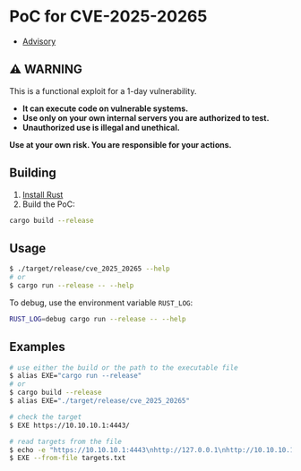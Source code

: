 # PoC for CVE-2025-20265

- [Advisory](https://sec.cloudapps.cisco.com/security/center/content/CiscoSecurityAdvisory/cisco-sa-fmc-radius-rce-TNBKf79)

## ⚠️ WARNING

This is a functional exploit for a 1-day vulnerability.

- **It can execute code on vulnerable systems.**
- **Use only on your own internal servers you are authorized to test.**
- **Unauthorized use is illegal and unethical.**

**Use at your own risk. You are responsible for your actions.**

## Building

1. [Install Rust](https://www.rust-lang.org/tools/install)
2. Build the PoC:

```sh
cargo build --release
```

## Usage

```sh
$ ./target/release/cve_2025_20265 --help
# or
$ cargo run --release -- --help
```

To debug, use the environment variable `RUST_LOG`:

```sh
RUST_LOG=debug cargo run --release -- --help
```

## Examples

```sh
# use either the build or the path to the executable file
$ alias EXE="cargo run --release"
# or
$ cargo build --release
$ alias EXE="./target/release/cve_2025_20265"

# check the target
$ EXE https://10.10.10.1:4443/

# read targets from the file
$ echo -e "https://10.10.10.1:4443\nhttp://127.0.0.1\nhttp://10.10.10.10" > targets.txt
$ EXE --from-file targets.txt
```
